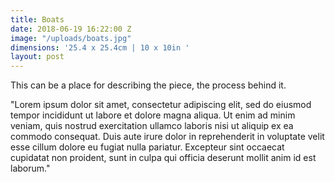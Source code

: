 ```yaml
---
title: Boats
date: 2018-06-19 16:22:00 Z
image: "/uploads/boats.jpg"
dimensions: '25.4 x 25.4cm | 10 x 10in '
layout: post
---
```


This can be a place for describing the piece, the process behind it.

"Lorem ipsum dolor sit amet, consectetur adipiscing elit, sed do eiusmod tempor incididunt ut labore et dolore magna aliqua. Ut enim ad minim veniam, quis nostrud exercitation ullamco laboris nisi ut aliquip ex ea commodo consequat. Duis aute irure dolor in reprehenderit in voluptate velit esse cillum dolore eu fugiat nulla pariatur. Excepteur sint occaecat cupidatat non proident, sunt in culpa qui officia deserunt mollit anim id est laborum."
